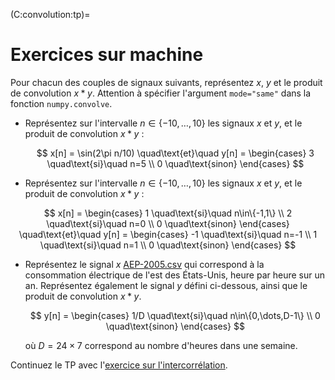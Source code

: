(C:convolution:tp)=
# Exercices sur machine

Pour chacun des couples de signaux suivants, représentez $x$, $y$ et le produit de convolution $x*y$.
Attention à spécifier l'argument `mode="same"` dans la fonction `numpy.convolve`.

* Représentez sur l'intervalle $n \in \{-10,\dots,10\}$ les signaux $x$ et $y$, et le produit de convolution $x*y$ :

  $$
    x[n] = \sin(2\pi n/10)
    \quad\text{et}\quad
    y[n] =
    \begin{cases}
      3 \quad\text{si}\quad n=5 \\
      0 \quad\text{sinon}
    \end{cases}
   $$

* Représentez sur l'intervalle $n \in \{-10,\dots,10\}$ les signaux $x$ et $y$, et le produit de convolution $x*y$ :

$$
    x[n] =
    \begin{cases}
      1 \quad\text{si}\quad n\in\{-1,1\} \\
      2 \quad\text{si}\quad n=0 \\
      0 \quad\text{sinon}
    \end{cases}
    \quad\text{et}\quad
    y[n] =
    \begin{cases}
      -1 \quad\text{si}\quad n=-1 \\
      1 \quad\text{si}\quad n=1 \\
      0 \quad\text{sinon}
    \end{cases}
 $$

* Représentez le signal $x$ <a href="../_static/AEP-2005.csv">AEP-2005.csv</a>
  qui correspond à la consommation électrique de l'est des États-Unis, heure par heure sur un an.
  Représentez également le signal $y$ défini ci-dessous, ainsi que le produit de convolution $x*y$.

  $$
    y[n] =
    \begin{cases}
      1/D \quad\text{si}\quad n\in\{0,\dots,D-1\} \\
      0 \quad\text{sinon}
    \end{cases}
  $$
  
  où $D=24 \times 7$ correspond au nombre d'heures dans une semaine.
  
<!-- commentaire de 2019-2020 : l'utilisation de "same" et d'un axe temporel comme il faut est toujours un problème. Peut être faut-il y aller franco et leur demander "full", sans axe dans un premier temps. Peut être aussi rajouter dans la correc une illustration avec le résultat de full et same superposés, et différents axes des temps. -->

Continuez le TP avec l'[exercice sur l'intercorrélation](C:xcorr:tp).


